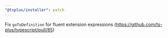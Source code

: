 ```yaml
---
"@tsplus/installer": patch
---
```


Fix `goToDefinition` for fluent extension expressions (https://github.com/ts-plus/typescript/pull/85)
